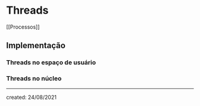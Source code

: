 # Threads
[[Processos]]

## Implementação

### Threads no espaço de usuário

### Threads no núcleo

---

created: 24/08/2021
